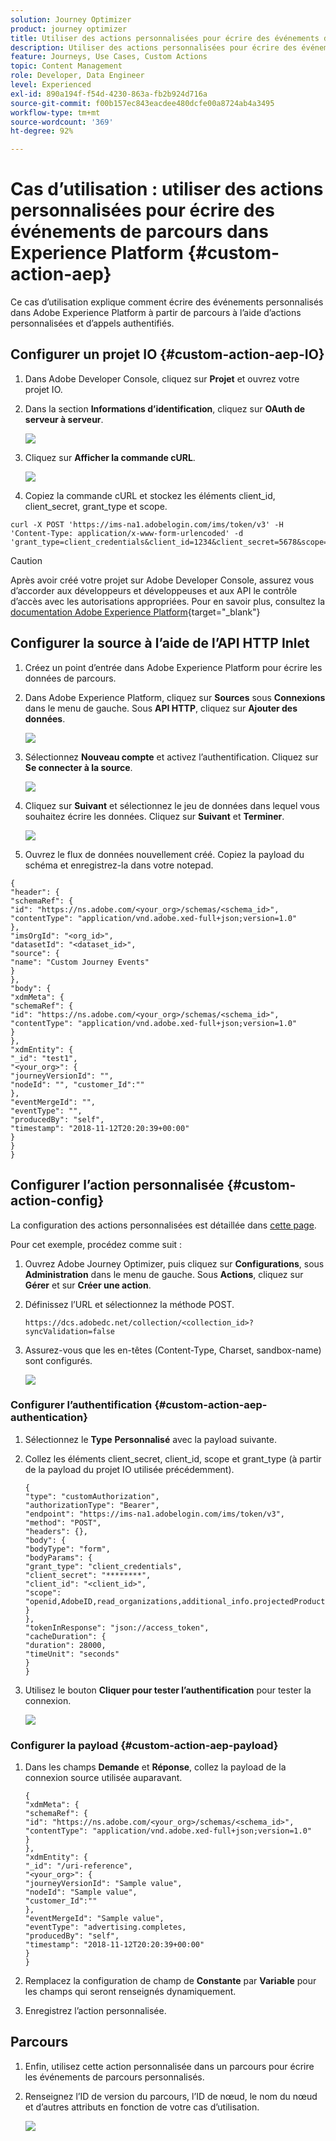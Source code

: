 ```yaml
---
solution: Journey Optimizer
product: journey optimizer
title: Utiliser des actions personnalisées pour écrire des événements de parcours dans AEP
description: Utiliser des actions personnalisées pour écrire des événements de parcours dans AEP
feature: Journeys, Use Cases, Custom Actions
topic: Content Management
role: Developer, Data Engineer
level: Experienced
exl-id: 890a194f-f54d-4230-863a-fb2b924d716a
source-git-commit: f00b157ec843eacdee480dcfe00a8724ab4a3495
workflow-type: tm+mt
source-wordcount: '369'
ht-degree: 92%

---
```


# Cas d’utilisation : utiliser des actions personnalisées pour écrire des événements de parcours dans Experience Platform {#custom-action-aep}

Ce cas d’utilisation explique comment écrire des événements personnalisés dans Adobe Experience Platform à partir de parcours à l’aide d’actions personnalisées et d’appels authentifiés.

## Configurer un projet IO {#custom-action-aep-IO}

1. Dans Adobe Developer Console, cliquez sur **Projet** et ouvrez votre projet IO.

1. Dans la section **Informations d’identification**, cliquez sur **OAuth de serveur à serveur**.

   ![](assets/custom-action-aep-1.png)

1. Cliquez sur **Afficher la commande cURL**.

   ![](assets/custom-action-aep-2.png)

1. Copiez la commande cURL et stockez les éléments client_id, client_secret, grant_type et scope.

```
curl -X POST 'https://ims-na1.adobelogin.com/ims/token/v3' -H 'Content-Type: application/x-www-form-urlencoded' -d 'grant_type=client_credentials&client_id=1234&client_secret=5678&scope=openid,AdobeID,read_organizations,additional_info.projectedProductContext,session'
```

>[!CAUTION]
>
>Après avoir créé votre projet sur Adobe Developer Console, assurez vous d’accorder aux développeurs et développeuses et aux API le contrôle d’accès avec les autorisations appropriées. Pour en savoir plus, consultez la [documentation Adobe Experience Platform](https://experienceleague.adobe.com/fr/docs/experience-platform/landing/platform-apis/api-authentication#grant-developer-and-api-access-control){target="_blank"}

## Configurer la source à l’aide de l’API HTTP Inlet

1. Créez un point d’entrée dans Adobe Experience Platform pour écrire les données de parcours.

1. Dans Adobe Experience Platform, cliquez sur **Sources** sous **Connexions** dans le menu de gauche. Sous **API HTTP**, cliquez sur **Ajouter des données**.

   ![](assets/custom-action-aep-3.png)

1. Sélectionnez **Nouveau compte** et activez l’authentification. Cliquez sur **Se connecter à la source**.

   ![](assets/custom-action-aep-4.png)

1. Cliquez sur **Suivant** et sélectionnez le jeu de données dans lequel vous souhaitez écrire les données. Cliquez sur **Suivant** et **Terminer**.

   ![](assets/custom-action-aep-5.png)

1. Ouvrez le flux de données nouvellement créé. Copiez la payload du schéma et enregistrez-la dans votre notepad.

```
{
"header": {
"schemaRef": {
"id": "https://ns.adobe.com/<your_org>/schemas/<schema_id>",
"contentType": "application/vnd.adobe.xed-full+json;version=1.0"
},
"imsOrgId": "<org_id>",
"datasetId": "<dataset_id>",
"source": {
"name": "Custom Journey Events"
}
},
"body": {
"xdmMeta": {
"schemaRef": {
"id": "https://ns.adobe.com/<your_org>/schemas/<schema_id>",
"contentType": "application/vnd.adobe.xed-full+json;version=1.0"
}
},
"xdmEntity": {
"_id": "test1",
"<your_org>": {
"journeyVersionId": "",
"nodeId": "", "customer_Id":""
},
"eventMergeId": "",
"eventType": "",
"producedBy": "self",
"timestamp": "2018-11-12T20:20:39+00:00"
}
}
}
```

## Configurer l’action personnalisée {#custom-action-config}

La configuration des actions personnalisées est détaillée dans [cette page](../action/about-custom-action-configuration.md).

Pour cet exemple, procédez comme suit :

1. Ouvrez Adobe Journey Optimizer, puis cliquez sur **Configurations**, sous **Administration** dans le menu de gauche. Sous **Actions**, cliquez sur **Gérer** et sur **Créer une action**.

1. Définissez l’URL et sélectionnez la méthode POST.

   `https://dcs.adobedc.net/collection/<collection_id>?syncValidation=false`

1. Assurez-vous que les en-têtes (Content-Type, Charset, sandbox-name) sont configurés.

   ![](assets/custom-action-aep-7bis.png)

### Configurer l’authentification {#custom-action-aep-authentication}

1. Sélectionnez le **Type** **Personnalisé** avec la payload suivante.

1. Collez les éléments client_secret, client_id, scope et grant_type (à partir de la payload du projet IO utilisée précédemment).

   ```
   {
   "type": "customAuthorization",
   "authorizationType": "Bearer",
   "endpoint": "https://ims-na1.adobelogin.com/ims/token/v3",
   "method": "POST",
   "headers": {},
   "body": {
   "bodyType": "form",
   "bodyParams": {
   "grant_type": "client_credentials",
   "client_secret": "********",
   "client_id": "<client_id>",
   "scope": "openid,AdobeID,read_organizations,additional_info.projectedProductContext,session"
   }
   },
   "tokenInResponse": "json://access_token",
   "cacheDuration": {
   "duration": 28000,
   "timeUnit": "seconds"
   }
   }
   ```

1. Utilisez le bouton **Cliquer pour tester l’authentification** pour tester la connexion.

   ![](assets/custom-action-aep-8.png)

### Configurer la payload {#custom-action-aep-payload}

1. Dans les champs **Demande** et **Réponse**, collez la payload de la connexion source utilisée auparavant.

   ```
   {
   "xdmMeta": {
   "schemaRef": {
   "id": "https://ns.adobe.com/<your_org>/schemas/<schema_id>",
   "contentType": "application/vnd.adobe.xed-full+json;version=1.0"
   }
   },
   "xdmEntity": {
   "_id": "/uri-reference",
   "<your_org>": {
   "journeyVersionId": "Sample value",
   "nodeId": "Sample value",
   "customer_Id":""
   },
   "eventMergeId": "Sample value",
   "eventType": "advertising.completes,
   "producedBy": "self",
   "timestamp": "2018-11-12T20:20:39+00:00"
   }
   }
   ```

1. Remplacez la configuration de champ de **Constante** par **Variable** pour les champs qui seront renseignés dynamiquement.

1. Enregistrez l’action personnalisée.

## Parcours

1. Enfin, utilisez cette action personnalisée dans un parcours pour écrire les événements de parcours personnalisés.

1. Renseignez l’ID de version du parcours, l’ID de nœud, le nom du nœud et d’autres attributs en fonction de votre cas d’utilisation.

   ![](assets/custom-action-aep-9.png)

